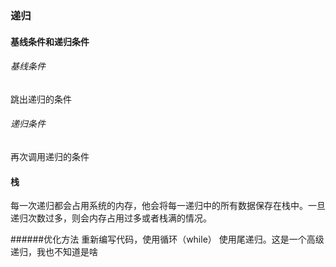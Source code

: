 ### 递归
#### 基线条件和递归条件

###### 基线条件
跳出递归的条件
###### 递归条件
再次调用递归的条件

#### 栈
每一次递归都会占用系统的内存，他会将每一递归中的所有数据保存在栈中。一旦递归次数过多，则会内存占用过多或者栈满的情况。

######优化方法
重新编写代码，使用循环（while）
使用尾递归。这是一个高级递归，我也不知道是啥